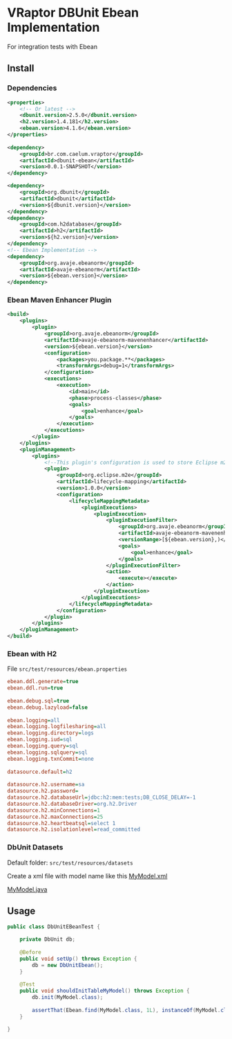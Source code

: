 # VRaptor DBUnit Ebean Implementation

For integration tests with Ebean

## Install

### Dependencies

```xml
<properties>
	<!-- Or latest -->
	<dbunit.version>2.5.0</dbunit.version>
	<h2.version>1.4.181</h2.version>
	<ebean.version>4.1.6</ebean.version>
</properties>
	
<dependency>
	<groupId>br.com.caelum.vraptor</groupId>
	<artifactId>dbunit-ebean</artifactId>
	<version>0.0.1-SNAPSHOT</version>
</dependency>

<dependency>
	<groupId>org.dbunit</groupId>
	<artifactId>dbunit</artifactId>
	<version>${dbunit.version}</version>
</dependency>
<dependency>
	<groupId>com.h2database</groupId>
	<artifactId>h2</artifactId>
	<version>${h2.version}</version>
</dependency>
<!-- Ebean Implementation -->
<dependency>
	<groupId>org.avaje.ebeanorm</groupId>
	<artifactId>avaje-ebeanorm</artifactId>
	<version>${ebean.version}</version>
</dependency>
```

### Ebean Maven Enhancer Plugin

```xml
<build>
	<plugins>
		<plugin>
			<groupId>org.avaje.ebeanorm</groupId>
			<artifactId>avaje-ebeanorm-mavenenhancer</artifactId>
			<version>${ebean.version}</version>
			<configuration>
				<packages>you.package.**</packages>
				<transformArgs>debug=1</transformArgs>
			</configuration>
			<executions>
				<execution>
					<id>main</id>
					<phase>process-classes</phase>
					<goals>
						<goal>enhance</goal>
					</goals>
				</execution>
			</executions>
		</plugin>
	</plugins>
	<pluginManagement>
		<plugins>
			<!--This plugin's configuration is used to store Eclipse m2e settings only. It has no influence on the Maven build itself.-->
			<plugin>
				<groupId>org.eclipse.m2e</groupId>
				<artifactId>lifecycle-mapping</artifactId>
				<version>1.0.0</version>
				<configuration>
					<lifecycleMappingMetadata>
						<pluginExecutions>
							<pluginExecution>
								<pluginExecutionFilter>
									<groupId>org.avaje.ebeanorm</groupId>
									<artifactId>avaje-ebeanorm-mavenenhancer</artifactId>
									<versionRange>[${ebean.version},)</versionRange>
									<goals>
										<goal>enhance</goal>
									</goals>
								</pluginExecutionFilter>
								<action>
									<execute></execute>
								</action>
							</pluginExecution>
						</pluginExecutions>
					</lifecycleMappingMetadata>
				</configuration>
			</plugin>
		</plugins>
	</pluginManagement>		
</build>
```

### Ebean with H2

File `src/test/resources/ebean.properties`

```INI
ebean.ddl.generate=true  
ebean.ddl.run=true
  
ebean.debug.sql=true  
ebean.debug.lazyload=false  
  
ebean.logging=all  
ebean.logging.logfilesharing=all  
ebean.logging.directory=logs  
ebean.logging.iud=sql  
ebean.logging.query=sql  
ebean.logging.sqlquery=sql  
ebean.logging.txnCommit=none  
  
datasource.default=h2  
  
datasource.h2.username=sa  
datasource.h2.password=  
datasource.h2.databaseUrl=jdbc:h2:mem:tests;DB_CLOSE_DELAY=-1  
datasource.h2.databaseDriver=org.h2.Driver  
datasource.h2.minConnections=1  
datasource.h2.maxConnections=25  
datasource.h2.heartbeatsql=select 1  
datasource.h2.isolationlevel=read_committed  
```

### DbUnit Datasets

Default folder: `src/test/resources/datasets`

Create a xml file with model name like this [MyModel.xml](https://github.com/dtelaroli/vraptor-dbunit/blob/master/dbunit-ebean/src/test/resources/datasets/MyModel.xml)

[MyModel.java](https://github.com/dtelaroli/vraptor-dbunit/blob/master/dbunit-ebean/src/main/java/br/com/caelum/vraptor/dbunit/api/MyModel.java)

## Usage

```Java
public class DbUnitEBeanTest {

	private DbUnit db;
	
	@Before
	public void setUp() throws Exception {
		db = new DbUnitEbean();
	}
	
	@Test
	public void shouldInitTableMyModel() throws Exception {
		db.init(MyModel.class);
		
		assertThat(Ebean.find(MyModel.class, 1L), instanceOf(MyModel.class));
	}

}
```

